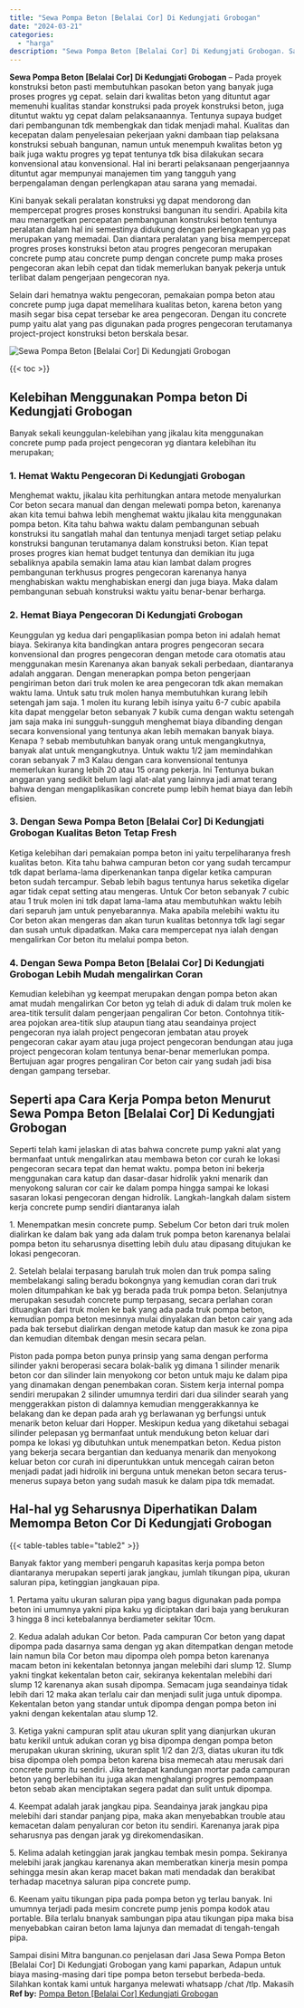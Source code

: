 ```yaml
---
title: "Sewa Pompa Beton [Belalai Cor] Di Kedungjati Grobogan"
date: "2024-03-21"
categories: 
  - "harga"
description: "Sewa Pompa Beton [Belalai Cor] Di Kedungjati Grobogan. Sampai disini Mitra bangunan.co penjelasan dari Jasa Sewa Pompa Beton [Belalai Cor] Di Kedungjati Gr..."
---
```


**Sewa Pompa Beton \[Belalai Cor\] Di Kedungjati Grobogan** – Pada proyek konstruksi beton pasti membutuhkan pasokan beton yang banyak juga proses progres yg cepat. selain dari kwalitas beton yang dituntut agar memenuhi kualitas standar konstruksi pada proyek konstruksi beton, juga dituntut waktu yg cepat dalam pelaksanaannya. Tentunya supaya budget dari pembangunan tdk membengkak dan tidak menjadi mahal. Kualitas dan kecepatan dalam penyelesaian pekerjaan yakni dambaan tiap pelaksana konstruksi sebuah bangunan, namun untuk menempuh kwalitas beton yg baik juga waktu progres yg tepat tentunya tdk bisa dilakukan secara konvensional atau konvensional. Hal ini berarti pelaksanaan pengerjaannya dituntut agar mempunyai manajemen tim yang tangguh yang berpengalaman dengan perlengkapan atau sarana yang memadai.

Kini banyak sekali peralatan konstruksi yg dapat mendorong dan mempercepat progres proses konstruksi bangunan itu sendiri. Apabila kita mau menargetkan percepatan pembangunan konstruksi beton tentunya peralatan dalam hal ini semestinya didukung dengan perlengkapan yg pas merupakan yang memadai. Dan diantara peralatan yang bisa mempercepat progres proses konstruksi beton atau progres pengecoran merupakan concrete pump atau concrete pump dengan concrete pump maka proses pengecoran akan lebih cepat dan tidak memerlukan banyak pekerja untuk terlibat dalam pengerjaan pengecoran nya.

Selain dari hematnya waktu pengecoran, pemakaian pompa beton atau concrete pump juga dapat memelihara kualitas beton, karena beton yang masih segar bisa cepat tersebar ke area pengecoran. Dengan itu concrete pump yaitu alat yang pas digunakan pada progres pengecoran terutamanya project-project konstruksi beton berskala besar.

![Sewa Pompa Beton [Belalai Cor] Di Kedungjati Grobogan](/images/sewa-concrete-pump-14.png)

{{< toc >}}

## Kelebihan Menggunakan Pompa beton Di Kedungjati Grobogan

Banyak sekali keunggulan-kelebihan yang jikalau kita menggunakan concrete pump pada project pengecoran yg diantara kelebihan itu merupakan;

### 1\. Hemat Waktu Pengecoran Di Kedungjati Grobogan

Menghemat waktu, jikalau kita perhitungkan antara metode menyalurkan Cor beton secara manual dan dengan melewati pompa beton, karenanya akan kita temui bahwa lebih menghemat waktu jikalau kita menggunakan pompa beton. Kita tahu bahwa waktu dalam pembangunan sebuah konstruksi itu sangatlah mahal dan tentunya menjadi target setiap pelaku konstruksi bangunan terutamanya dalam konstruksi beton. Kian tepat proses progres kian hemat budget tentunya dan demikian itu juga sebaliknya apabila semakin lama atau kian lambat dalam progres pembangunan terkhusus progres pengecoran karenanya hanya menghabiskan waktu menghabiskan energi dan juga biaya. Maka dalam pembangunan sebuah konstruksi waktu yaitu benar-benar berharga.

### 2\. Hemat Biaya Pengecoran Di Kedungjati Grobogan

Keunggulan yg kedua dari pengaplikasian pompa beton ini adalah hemat biaya. Sekiranya kita bandingkan antara progres pengecoran secara konvensional dan progres pengecoran dengan metode cara otomatis atau menggunakan mesin Karenanya akan banyak sekali perbedaan, diantaranya adalah anggaran. Dengan menerapkan pompa beton pengerjaan pengiriman beton dari truk molen ke area pengecoran tdk akan memakan waktu lama. Untuk satu truk molen hanya membutuhkan kurang lebih setengah jam saja. 1 molen itu kurang lebih isinya yaitu 6-7 cubic apabila kita dapat menggelar beton sebanyak 7 kubik cuma dengan waktu setengah jam saja maka ini sungguh-sungguh menghemat biaya dibanding dengan secara konvensional yang tentunya akan lebih memakan banyak biaya. Kenapa ? sebab membutuhkan banyak orang untuk mengangkutnya, banyak alat untuk mengangkutnya. Untuk waktu 1/2 jam memindahkan coran sebanyak 7 m3 Kalau dengan cara konvensional tentunya memerlukan kurang lebih 20 atau 15 orang pekerja. Ini Tentunya bukan anggaran yang sedikit belum lagi alat-alat yang lainnya jadi amat terang bahwa dengan mengaplikasikan concrete pump lebih hemat biaya dan lebih efisien.

### 3\. Dengan Sewa Pompa Beton \[Belalai Cor\] Di Kedungjati Grobogan Kualitas Beton Tetap Fresh

Ketiga kelebihan dari pemakaian pompa beton ini yaitu terpeliharanya fresh kualitas beton. Kita tahu bahwa campuran beton cor yang sudah tercampur tdk dapat berlama-lama diperkenankan tanpa digelar ketika campuran beton sudah tercampur. Sebab lebih bagus tentunya harus seketika digelar agar tidak cepat setting atau mengeras. Untuk Cor beton sebanyak 7 cubic atau 1 truk molen ini tdk dapat lama-lama atau membutuhkan waktu lebih dari separuh jam untuk penyebarannya. Maka apabila melebihi waktu itu Cor beton akan mengeras dan akan turun kualitas betonnya tdk lagi segar dan susah untuk dipadatkan. Maka cara mempercepat nya ialah dengan mengalirkan Cor beton itu melalui pompa beton.

### 4\. Dengan Sewa Pompa Beton \[Belalai Cor\] Di Kedungjati Grobogan Lebih Mudah mengalirkan Coran

Kemudian kelebihan yg keempat merupakan dengan pompa beton akan amat mudah mengalirkan Cor beton yg telah di aduk di dalam truk molen ke area-titik tersulit dalam pengerjaan pengaliran Cor beton. Contohnya titik-area pojokan area-titik slup ataupun tiang atau seandainya project pengecoran nya ialah project pengecoran jembatan atau proyek pengecoran cakar ayam atau juga project pengecoran bendungan atau juga project pengecoran kolam tentunya benar-benar memerlukan pompa. Bertujuan agar progres pengaliran Cor beton cair yang sudah jadi bisa dengan gampang tersebar.

## Seperti apa Cara Kerja Pompa beton Menurut Sewa Pompa Beton \[Belalai Cor\] Di Kedungjati Grobogan

Seperti telah kami jelaskan di atas bahwa concrete pump yakni alat yang bermanfaat untuk mengalirkan atau membawa beton cor curah ke lokasi pengecoran secara tepat dan hemat waktu. pompa beton ini bekerja menggunakan cara katup dan dasar-dasar hidrolik yakni menarik dan menyokong saluran cor cair ke dalam pompa hingga sampai ke lokasi sasaran lokasi pengecoran dengan hidrolik. Langkah-langkah dalam sistem kerja concrete pump sendiri diantaranya ialah

1\. Menempatkan mesin concrete pump. Sebelum Cor beton dari truk molen dialirkan ke dalam bak yang ada dalam truk pompa beton karenanya belalai pompa beton itu seharusnya disetting lebih dulu atau dipasang ditujukan ke lokasi pengecoran.

2\. Setelah belalai terpasang barulah truk molen dan truk pompa saling membelakangi saling beradu bokongnya yang kemudian coran dari truk molen ditumpahkan ke bak yg berada pada truk pompa beton. Selanjutnya merupakan sesudah concrete pump terpasang, secara perlahan coran dituangkan dari truk molen ke bak yang ada pada truk pompa beton, kemudian pompa beton mesinnya mulai dinyalakan dan beton cair yang ada pada bak tersebut dialirkan dengan metode katup dan masuk ke zona pipa dan kemudian ditembak dengan mesin secara pelan.

Piston pada pompa beton punya prinsip yang sama dengan performa silinder yakni beroperasi secara bolak-balik yg dimana 1 silinder menarik beton cor dan silinder lain menyokong cor beton untuk maju ke dalam pipa yang dinamakan dengan penembakan coran. Sistem kerja internal pompa sendiri merupakan 2 silinder umumnya terdiri dari dua silinder searah yang menggerakkan piston di dalamnya kemudian menggerakkannya ke belakang dan ke depan pada arah yg berlawanan yg berfungsi untuk menarik beton keluar dari Hopper. Meskipun kedua yang diketahui sebagai silinder pelepasan yg bermanfaat untuk mendukung beton keluar dari pompa ke lokasi yg dibutuhkan untuk menempatkan beton. Kedua piston yang bekerja secara bergantian dan keduanya menarik dan menyokong keluar beton cor curah ini diperuntukkan untuk mencegah cairan beton menjadi padat jadi hidrolik ini berguna untuk menekan beton secara terus-menerus supaya beton yang sudah masuk ke dalam pipa tdk memadat.

## Hal-hal yg Seharusnya Diperhatikan Dalam Memompa Beton Cor Di Kedungjati Grobogan

{{< table-tables table="table2" >}}

Banyak faktor yang memberi pengaruh kapasitas kerja pompa beton diantaranya merupakan seperti jarak jangkau, jumlah tikungan pipa, ukuran saluran pipa, ketinggian jangkauan pipa.

1\. Pertama yaitu ukuran saluran pipa yang bagus digunakan pada pompa beton ini umumnya yakni pipa kaku yg diciptakan dari baja yang berukuran 3 hingga 8 inci ketebalannya berdiameter sekitar 10cm.

2\. Kedua adalah adukan Cor beton. Pada campuran Cor beton yang dapat dipompa pada dasarnya sama dengan yg akan ditempatkan dengan metode lain namun bila Cor beton mau dipompa oleh pompa beton karenanya macam beton ini kekentalan betonnya jangan melebihi dari slump 12. Slump yakni tingkat kekentalan beton cair, sekiranya kekentalan melebihi dari slump 12 karenanya akan susah dipompa. Semacam juga seandainya tidak lebih dari 12 maka akan terlalu cair dan menjadi sulit juga untuk dipompa. Kekentalan beton yang standar untuk dipompa dengan pompa beton ini yakni dengan kekentalan atau slump 12.

3\. Ketiga yakni campuran split atau ukuran split yang dianjurkan ukuran batu kerikil untuk adukan coran yg bisa dipompa dengan pompa beton merupakan ukuran skrining, ukuran split 1/2 dan 2/3, diatas ukuran itu tdk bisa dipompa oleh pompa beton karena bisa memecah atau merusak dari concrete pump itu sendiri. Jika terdapat kandungan mortar pada campuran beton yang berlebihan itu juga akan menghalangi progres pemompaan beton sebab akan menciptakan segera padat dan sulit untuk dipompa.

4\. Keempat adalah jarak jangkau pipa. Seandainya jarak jangkau pipa melebihi dari standar panjang pipa, maka akan menyebabkan trouble atau kemacetan dalam penyaluran cor beton itu sendiri. Karenanya jarak pipa seharusnya pas dengan jarak yg direkomendasikan.

5\. Kelima adalah ketinggian jarak jangkau tembak mesin pompa. Sekiranya melebihi jarak jangkau karenanya akan memberatkan kinerja mesin pompa sehingga mesin akan kerap macet bakan mati mendadak dan berakibat terhadap macetnya saluran pipa concrete pump.

6\. Keenam yaitu tikungan pipa pada pompa beton yg terlau banyak. Ini umumnya terjadi pada mesim concrete pump jenis pompa kodok atau portable. Bila terlalu bnanyak sambungan pipa atau tikungan pipa maka bisa menyebabkan cairan beton lama lajunya dan memadat di tengah-tengah pipa.

Sampai disini Mitra bangunan.co penjelasan dari Jasa Sewa Pompa Beton \[Belalai Cor\] Di Kedungjati Grobogan yang kami paparkan, Adapun untuk biaya masing-masing dari tipe pompa beton tersebut berbeda-beda. Silahkan kontak kami untuk harganya melewati whatsapp /chat /tlp. Makasih
**Ref by:** [Pompa Beton [Belalai Cor] Kedungjati Grobogan](https://id.wikipedia.org/wiki/Pompa)
